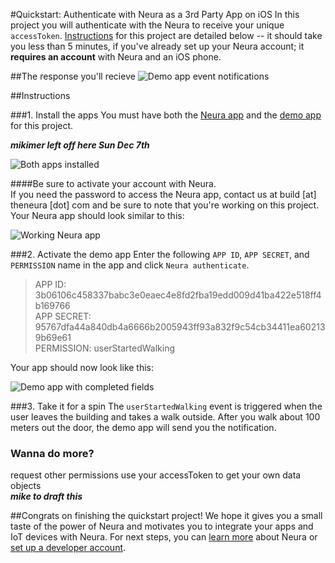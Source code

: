 #Quickstart: Authenticate with Neura as a 3rd Party App on iOS
In this project you will authenticate with the Neura to receive your unique `accessToken`.  [Instructions](https://github.com/NeuraLabs/Neura_documentation/blob/master/text/quickstart_iOS.md#instructions) for this project are detailed below -- it should take you less than 5 minutes, if you've already set up your Neura account; it **requires an account** with Neura and an iOS phone.

##The response you'll recieve
![Demo app event notifications](https://github.com/NeuraLabs/Neura_documentation/blob/master/resources/iOS_auth_app.png)


##Instructions

###1. Install the apps
You must have both the [Neura app](https://theneura.prefinery.com/betas/4631/testers/new?display=inline&version=2) and the [demo app](https://github.com/NeuraLabs/Neura_documentation/tree/master/resources/Neura_iOS_demo_app) for this project.  

***mikimer left off here Sun Dec 7th***

![Both apps installed](https://github.com/NeuraLabs/Neura_documentation/blob/master/resources/demoAppsInPhone.png)

####Be sure to activate your account with Neura.   
If you need the password to access the Neura app, contact us at build [at] theneura [dot] com and be sure to note that you're working on this project. Your Neura app should look similar to this:

![Working Neura app](https://github.com/NeuraLabs/Neura_documentation/blob/master/resources/demoNeuraApp.png)

###2. Activate the demo app
Enter the following `APP ID`, `APP SECRET`, and `PERMISSION` name in the app and click `Neura authenticate`.  

> APP ID: 3b06106c458337babc3e0eaec4e8fd2fba19edd009d41ba422e518ff4b169766  
> APP SECRET: 95767dfa44a840db4a6666b2005943ff93a832f9c54cb34411ea602139b69e61  
> PERMISSION: userStartedWalking  

Your app should now look like this:

![Demo app with completed fields](https://github.com/NeuraLabs/Neura_documentation/blob/master/resources/demoCompletedFields.png)

###3. Take it for a spin
The `userStartedWalking` event is triggered when the user leaves the building and takes a walk outside.  After you walk about 100 meters out the door, the demo app will send you the notification.

### Wanna do more?
request other permissions
use your accessToken to get your own data objects  
_**mike to draft this**_

##Congrats on finishing the quickstart project! 
We hope it gives you a small taste of the power of Neura and motivates you to integrate your apps and IoT devices with Neura.  For next steps, you can [learn more](https://github.com/NeuraLabs/Neura_documentation/blob/master/text/basics.md) about Neura or [set up a developer account](https://github.com/NeuraLabs/Neura_documentation/blob/master/text/account.md).



